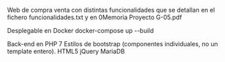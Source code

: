 Web de compra venta con distintas funcionalidades que se detallan en el fichero funcionalidades.txt y en 0Memoria Proyecto G-05.pdf

Desplegable en Docker 
   docker-compose up --build

Back-end en PHP 7
Estilos de bootstrap (componentes individuales, no un template entero).
HTML5
jQuery
MariaDB


